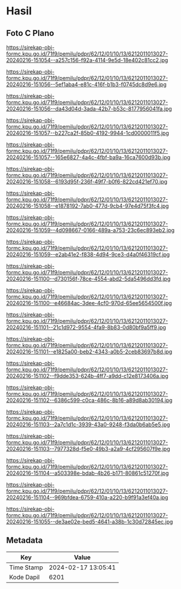 # Hasil

## Foto C Plano

https://sirekap-obj-formc.kpu.go.id/71f9/pemilu/pdpr/62/12/01/10/13/6212011013027-20240216-151054--a257c156-f92a-4114-9e5d-18e402c81cc2.jpg

https://sirekap-obj-formc.kpu.go.id/71f9/pemilu/pdpr/62/12/01/10/13/6212011013027-20240216-151056--5ef1aba4-e81c-416f-b1b3-f0745dc8d9e6.jpg

https://sirekap-obj-formc.kpu.go.id/71f9/pemilu/pdpr/62/12/01/10/13/6212011013027-20240216-151056--da43d04d-3ada-42b7-b53c-8177956041fa.jpg

https://sirekap-obj-formc.kpu.go.id/71f9/pemilu/pdpr/62/12/01/10/13/6212011013027-20240216-151057--b227ca2f-85b0-4192-9944-1cd0000011f5.jpg

https://sirekap-obj-formc.kpu.go.id/71f9/pemilu/pdpr/62/12/01/10/13/6212011013027-20240216-151057--165e6827-4a4c-4fbf-ba9a-16ca7600d93b.jpg

https://sirekap-obj-formc.kpu.go.id/71f9/pemilu/pdpr/62/12/01/10/13/6212011013027-20240216-151058--6193d95f-236f-49f7-b0f6-822cd421ef70.jpg

https://sirekap-obj-formc.kpu.go.id/71f9/pemilu/pdpr/62/12/01/10/13/6212011013027-20240216-151058--e1878192-7ab0-477d-9cb4-97e4d75f3fc4.jpg

https://sirekap-obj-formc.kpu.go.id/71f9/pemilu/pdpr/62/12/01/10/13/6212011013027-20240216-151059--4d098667-0166-489a-a753-23c6ec893eb2.jpg

https://sirekap-obj-formc.kpu.go.id/71f9/pemilu/pdpr/62/12/01/10/13/6212011013027-20240216-151059--e2ab41e2-f838-4d94-9ce3-d4a0f46319cf.jpg

https://sirekap-obj-formc.kpu.go.id/71f9/pemilu/pdpr/62/12/01/10/13/6212011013027-20240216-151100--d730156f-78ce-4554-abd2-5da5496dd3fd.jpg

https://sirekap-obj-formc.kpu.go.id/71f9/pemilu/pdpr/62/12/01/10/13/6212011013027-20240216-151100--e46684ac-3dee-4cf0-970d-65ee5654500f.jpg

https://sirekap-obj-formc.kpu.go.id/71f9/pemilu/pdpr/62/12/01/10/13/6212011013027-20240216-151101--21c1d972-9554-4fa9-8b83-0d80bf9a5ff9.jpg

https://sirekap-obj-formc.kpu.go.id/71f9/pemilu/pdpr/62/12/01/10/13/6212011013027-20240216-151101--e1825a00-beb2-4343-a0b5-2ceb83697b8d.jpg

https://sirekap-obj-formc.kpu.go.id/71f9/pemilu/pdpr/62/12/01/10/13/6212011013027-20240216-151102--f9dde353-624b-4ff7-a9dd-c12e8173406a.jpg

https://sirekap-obj-formc.kpu.go.id/71f9/pemilu/pdpr/62/12/01/10/13/6212011013027-20240216-151102--6386c599-c0ca-486c-8b16-a89d8ab30194.jpg

https://sirekap-obj-formc.kpu.go.id/71f9/pemilu/pdpr/62/12/01/10/13/6212011013027-20240216-151103--2a7c1d1c-3939-43a0-9248-f3da0b6ab5e5.jpg

https://sirekap-obj-formc.kpu.go.id/71f9/pemilu/pdpr/62/12/01/10/13/6212011013027-20240216-151103--7977328d-f5e0-49b3-a2a9-4cf295607f9e.jpg

https://sirekap-obj-formc.kpu.go.id/71f9/pemilu/pdpr/62/12/01/10/13/6212011013027-20240216-151104--a503398e-bdab-4b26-b171-80861c51270f.jpg

https://sirekap-obj-formc.kpu.go.id/71f9/pemilu/pdpr/62/12/01/10/13/6212011013027-20240216-151104--969bfdea-6759-410a-a220-b9f91a3ef40a.jpg

https://sirekap-obj-formc.kpu.go.id/71f9/pemilu/pdpr/62/12/01/10/13/6212011013027-20240216-151055--de3ae02e-bed5-4641-a38b-1c30d72845ec.jpg


## Metadata

| Key        | Value               |
| ---------- | ------------------- |
| Time Stamp | 2024-02-17 13:05:41 |
| Kode Dapil | 6201                |



